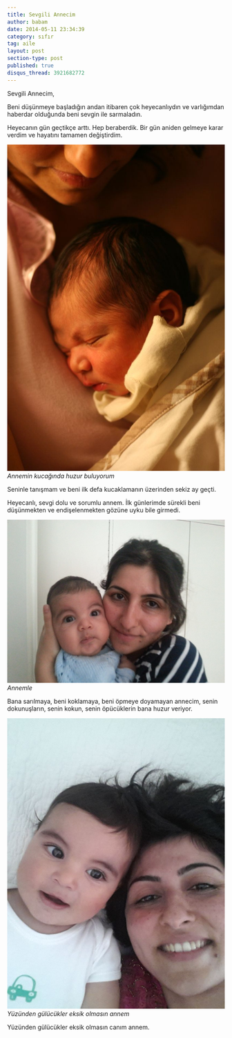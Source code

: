 ```yaml
---
title: Sevgili Annecim
author: babam
date: 2014-05-11 23:34:39
category: sıfır
tag: aile
layout: post
section-type: post
published: true
disqus_thread: 3921682772
---
```


Sevgili Annecim,

Beni düşünmeye başladığın andan itibaren çok heyecanlıydın ve varlığımdan haberdar olduğunda beni sevgin ile sarmaladın.

Heyecanın gün geçtikçe arttı. Hep beraberdik. Bir gün aniden gelmeye karar verdim ve hayatını tamamen değiştirdim.

![Annemin kucağında huzur buluyorum](/img/posts/annemle_ilk_gunlerim.jpg)
*Annemin kucağında huzur buluyorum*

Seninle tanışmam ve beni ilk defa kucaklamanın üzerinden sekiz ay geçti.

Heyecanlı, sevgi dolu ve sorumlu annem. İlk günlerimde sürekli beni düşünmekten ve endişelenmekten gözüne uyku bile girmedi.

![Annemle](/img/posts/annemle.jpg)
*Annemle*

Bana sarılmaya, beni koklamaya, beni öpmeye doyamayan annecim, senin dokunuşların, senin kokun, senin öpücüklerin bana huzur veriyor.

![Yüzünden gülücükler eksik olmasın annem](/img/posts/annem.jpg)
*Yüzünden gülücükler eksik olmasın annem*

Yüzünden gülücükler eksik olmasın canım annem.
